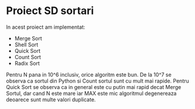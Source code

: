 # Proiect SD sortari

In acest proiect am implementat:
- Merge Sort
- Shell Sort
- Quick Sort
- Count Sort
- Radix Sort

Pentru N pana in 10^6 inclusiv, orice algoritm este bun.
De la 10^7 se observa ca sortul din Python si Count sortul sunt cu mult mai rapide.
Pentru Quick Sort se observa ca in general este cu putin mai rapid decat Merge Sortul, dar cand N este mare iar MAX este mic algoritmul degenereaza deoarece sunt multe valori duplicate.
